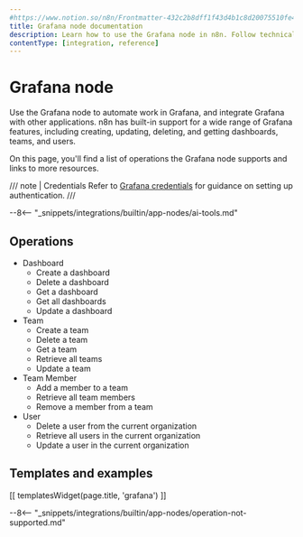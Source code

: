 ```yaml
---
#https://www.notion.so/n8n/Frontmatter-432c2b8dff1f43d4b1c8d20075510fe4
title: Grafana node documentation
description: Learn how to use the Grafana node in n8n. Follow technical documentation to integrate Grafana node into your workflows.
contentType: [integration, reference]
---
```


# Grafana node

Use the Grafana node to automate work in Grafana, and integrate Grafana with other applications. n8n has built-in support for a wide range of Grafana features, including creating, updating, deleting, and getting dashboards, teams, and users.

On this page, you'll find a list of operations the Grafana node supports and links to more resources.

/// note | Credentials
Refer to [Grafana credentials](/integrations/builtin/credentials/grafana.md) for guidance on setting up authentication. 
///

--8<-- "_snippets/integrations/builtin/app-nodes/ai-tools.md"

## Operations

* Dashboard
    * Create a dashboard
    * Delete a dashboard
    * Get a dashboard
    * Get all dashboards
    * Update a dashboard
* Team
    * Create a team
    * Delete a team
    * Get a team
    * Retrieve all teams
    * Update a team
* Team Member
    * Add a member to a team
    * Retrieve all team members
    * Remove a member from a team
* User
    * Delete a user from the current organization
    * Retrieve all users in the current organization
    * Update a user in the current organization

## Templates and examples

<!-- see https://www.notion.so/n8n/Pull-in-templates-for-the-integrations-pages-37c716837b804d30a33b47475f6e3780 -->
[[ templatesWidget(page.title, 'grafana') ]]

--8<-- "_snippets/integrations/builtin/app-nodes/operation-not-supported.md"
